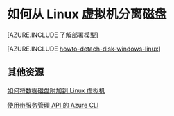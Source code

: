 <properties
	pageTitle="从 Linux 虚拟机分离磁盘 | Windows Azure "
	description="了解如何从使用经典部署模型创建的 Azure 虚拟机分离数据磁盘。"
	services="virtual-machines"
	documentationCenter=""
	authors="dsk-2015"
	manager="timlt"
	editor=""
	tags="azure-service-management"/>

<tags
	ms.service="virtual-machines"
	ms.date="08/11/2015"
	wacn.date="11/12/2015"/>

# 如何从 Linux 虚拟机分离磁盘

[AZURE.INCLUDE [了解部署模型](../includes/learn-about-deployment-models-include.md)]

[AZURE.INCLUDE [howto-detach-disk-windows-linux](../includes/howto-detach-disk-linux.md)]

## 其他资源

[如何将数据磁盘附加到 Linux 虚拟机](/documentation/articles/virtual-machines-linux-how-to-attach-disk)

[使用带服务管理 API 的 Azure CLI](/documentation/articles/virtual-machines-command-line-tools)

<!---HONumber=79-->